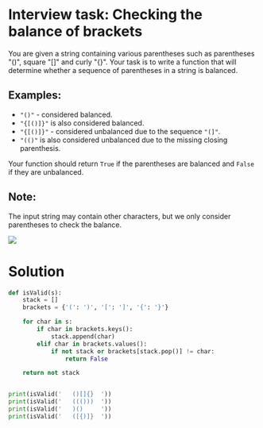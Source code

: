 # Interview task: Checking the balance of brackets

You are given a string containing various parentheses such as parentheses "()", square "[]" and curly "{}". Your task is to write a function that will determine whether a sequence of parentheses in a string is balanced.

## Examples:

- `"()"` - considered balanced.
- `"{[()]}"` is also considered balanced.
- `"{[()]}"` - considered unbalanced due to the sequence `"(]"`.
- `"(()"` is also considered unbalanced due to the missing closing parenthesis.
   
Your function should return `True` if the parentheses are balanced and `False` if they are unbalanced.

## Note:

The input string may contain other characters, but we only consider parentheses to check the balance.

![](https://media.giphy.com/media/hYrsNV7n0HYi0Xx9QR/giphy.gif)

# Solution

```python
def isValid(s):
    stack = []
    brackets = {'(': ')', '[': ']', '{': '}'}

    for char in s:
        if char in brackets.keys():
            stack.append(char)
        elif char in brackets.values():
            if not stack or brackets[stack.pop()] != char:
                return False

    return not stack


print(isValid('   ()[]{}  '))
print(isValid('   ((()))  '))
print(isValid('   )()     '))
print(isValid('   ([{)]}  '))
```
